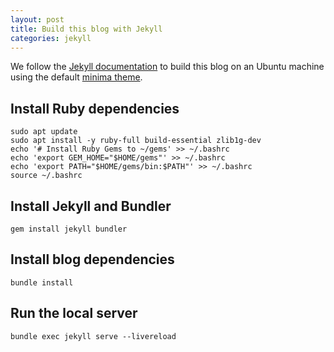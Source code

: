 ```yaml
---
layout: post
title: Build this blog with Jekyll
categories: jekyll
---
```


We follow the [Jekyll documentation](https://jekyllrb.com/docs/)
to build this blog on an Ubuntu machine using the default
[minima theme](https://github.com/jekyll/minima).

## Install Ruby dependencies

```{bash}
sudo apt update
sudo apt install -y ruby-full build-essential zlib1g-dev
echo '# Install Ruby Gems to ~/gems' >> ~/.bashrc
echo 'export GEM_HOME="$HOME/gems"' >> ~/.bashrc
echo 'export PATH="$HOME/gems/bin:$PATH"' >> ~/.bashrc
source ~/.bashrc
```

## Install Jekyll and Bundler

```{bash}
gem install jekyll bundler
```

## Install blog dependencies

```{bash}
bundle install
```

## Run the local server

```{bash}
bundle exec jekyll serve --livereload
```
